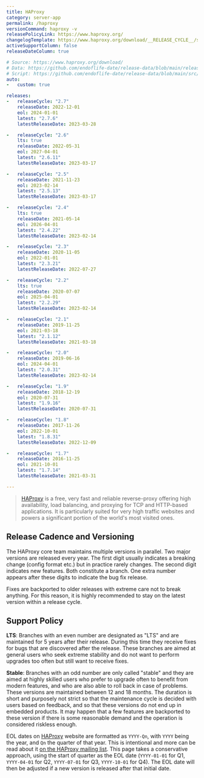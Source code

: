```yaml
---
title: HAProxy
category: server-app
permalink: /haproxy
versionCommand: haproxy -v
releasePolicyLink: https://www.haproxy.org/
changelogTemplate: https://www.haproxy.org/download/__RELEASE_CYCLE__/src/CHANGELOG
activeSupportColumn: false
releaseDateColumn: true

# Source: https://www.haproxy.org/download/
# Data: https://github.com/endoflife-date/release-data/blob/main/releases/haproxy.json
# Script: https://github.com/endoflife-date/release-data/blob/main/src/haproxy.py
auto:
-   custom: true

releases:
-   releaseCycle: "2.7"
    releaseDate: 2022-12-01
    eol: 2024-01-01
    latest: "2.7.6"
    latestReleaseDate: 2023-03-28

-   releaseCycle: "2.6"
    lts: true
    releaseDate: 2022-05-31
    eol: 2027-04-01
    latest: "2.6.11"
    latestReleaseDate: 2023-03-17

-   releaseCycle: "2.5"
    releaseDate: 2021-11-23
    eol: 2023-02-14
    latest: "2.5.13"
    latestReleaseDate: 2023-03-17

-   releaseCycle: "2.4"
    lts: true
    releaseDate: 2021-05-14
    eol: 2026-04-01
    latest: "2.4.22"
    latestReleaseDate: 2023-02-14

-   releaseCycle: "2.3"
    releaseDate: 2020-11-05
    eol: 2022-01-01
    latest: "2.3.21"
    latestReleaseDate: 2022-07-27

-   releaseCycle: "2.2"
    lts: true
    releaseDate: 2020-07-07
    eol: 2025-04-01
    latest: "2.2.29"
    latestReleaseDate: 2023-02-14

-   releaseCycle: "2.1"
    releaseDate: 2019-11-25
    eol: 2021-03-18
    latest: "2.1.12"
    latestReleaseDate: 2021-03-18

-   releaseCycle: "2.0"
    releaseDate: 2019-06-16
    eol: 2024-04-01
    latest: "2.0.31"
    latestReleaseDate: 2023-02-14

-   releaseCycle: "1.9"
    releaseDate: 2018-12-19
    eol: 2020-07-31
    latest: "1.9.16"
    latestReleaseDate: 2020-07-31

-   releaseCycle: "1.8"
    releaseDate: 2017-11-26
    eol: 2022-10-01
    latest: "1.8.31"
    latestReleaseDate: 2022-12-09

-   releaseCycle: "1.7"
    releaseDate: 2016-11-25
    eol: 2021-10-01
    latest: "1.7.14"
    latestReleaseDate: 2021-03-31

---
```


>[HAProxy](https://www.haproxy.org/) is a free, very fast and reliable reverse-proxy offering high
> availability, load balancing, and proxying for TCP and HTTP-based applications. It is particularly
> suited for very high traffic websites and powers a significant portion of the world's most visited
> ones.

## Release Cadence and Versioning

The HAProxy core team maintains multiple versions in parallel. Two major versions
are released every year. The first digit usually indicates a breaking change (config format etc.)
but in practice rarely changes. The second digit indicates new features. Both constitute a branch.
One extra number appears after these digits to indicate the bug fix release.

Fixes are backported to older releases with extreme care not to break anything. For this reason,
it is highly recommended to stay on the latest version within a release cycle.

## Support Policy

**LTS**: Branches with an even number are designated as "LTS" and are maintained for 5
years after their release. During this time they receive fixes for bugs that are discovered
after the release. These branches are aimed at general users who seek extreme stability and do not
want to perform upgrades too often but still want to receive fixes.

**Stable**: Branches with an odd number are only called "stable" and they are aimed at highly skilled users who
prefer to upgrade often to benefit from modern features, and who are also able to roll back in case
of problems. These versions are maintained between 12 and 18 months. The duration is short and
purposely not strict so that the maintenance cycle is decided with users based on feedback, and so
that these versions do not end up in embedded products. It may happen that a few features are
backported to these version if there is some reasonable demand and the operation is considered
riskless enough.

EOL dates on [HAProxy](https://www.haproxy.org/) website are formatted as `YYYY-Qn`, with `YYYY`
being the year, and `Qn` the quarter of that year. This is intentional and more can be read about it
[on the HAProxy mailing list](https://www.mail-archive.com/haproxy@formilux.org/msg41669.html).
This page takes a conservative approach, using the start of quarter as the EOL date
(`YYYY-01-01` for Q1, `YYYY-04-01` for Q2, `YYYY-07-01` for Q3, `YYYY-10-01` for Q4). The EOL date
will then be adjusted if a new version is released after that initial date.

